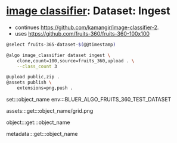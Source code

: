 # [image classifier](../): Dataset: Ingest

- continues https://github.com/kamangir/image-classifier-2.
- uses https://github.com/fruits-360/fruits-360-100x100

```bash
@select fruits-365-dataset-$(@@timestamp)

@algo image_classifier dataset ingest \
    clone,count=100,source=fruits_360,upload . \
    --class_count 3

@upload public,zip .
@assets publish \
    extensions=png,push .
```

set:::object_name env:::BLUER_ALGO_FRUITS_360_TEST_DATASET

assets:::get:::object_name/grid.png

object:::get:::object_name

metadata:::get:::object_name